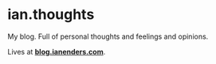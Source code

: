 # ian.thoughts

My blog. Full of personal thoughts and feelings and opinions.

Lives at **[blog.ianenders.com](http://blog.ianenders.com)**.
